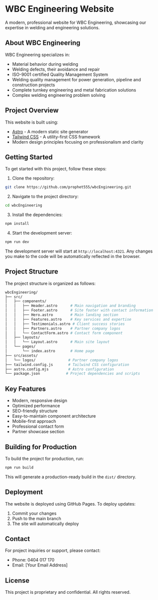 # WBC Engineering Website

A modern, professional website for WBC Engineering, showcasing our expertise in welding and engineering solutions.

## About WBC Engineering

WBC Engineering specializes in:
- Material behavior during welding
- Welding defects, their avoidance and repair
- ISO-9001 certified Quality Management System
- Welding quality management for power generation, pipeline and construction projects
- Complete turnkey engineering and metal fabrication solutions
- Complex welding engineering problem solving

## Project Overview

This website is built using:
- [Astro](https://astro.build/) - A modern static site generator
- [Tailwind CSS](https://tailwindcss.com/) - A utility-first CSS framework
- Modern design principles focusing on professionalism and clarity

## Getting Started

To get started with this project, follow these steps:

1. Clone the repository:
```bash
git clone https://github.com/prophet555/wbcEngineering.git
```

2. Navigate to the project directory:
```bash
cd wbcEngineering
```

3. Install the dependencies:
```bash
npm install
```

4. Start the development server:
```bash
npm run dev
```

The development server will start at `http://localhost:4321`. Any changes you make to the code will be automatically reflected in the browser.

## Project Structure

The project structure is organized as follows:

```bash
wbcEngineering/
├── src/
│   ├── components/
│   │   ├── Header.astro      # Main navigation and branding
│   │   ├── Footer.astro      # Site footer with contact information
│   │   ├── Hero.astro        # Main landing section
│   │   ├── Features.astro    # Key services and expertise
│   │   ├── Testimonials.astro # Client success stories
│   │   ├── Partners.astro    # Partner company logos
│   │   └── ContactForm.astro # Contact form component
│   ├── layouts/
│   │   └── Layout.astro      # Main site layout
│   └── pages/
│       └── index.astro       # Home page
├── src/assets/
│   └── logos/               # Partner company logos
├── tailwind.config.js       # Tailwind CSS configuration
├── astro.config.mjs         # Astro configuration
└── package.json            # Project dependencies and scripts
```

## Key Features

- Modern, responsive design
- Optimized performance
- SEO-friendly structure
- Easy-to-maintain component architecture
- Mobile-first approach
- Professional contact form
- Partner showcase section

## Building for Production

To build the project for production, run:
```bash
npm run build
```

This will generate a production-ready build in the `dist/` directory.

## Deployment

The website is deployed using GitHub Pages. To deploy updates:

1. Commit your changes
2. Push to the main branch
3. The site will automatically deploy

## Contact

For project inquiries or support, please contact:
- Phone: 0404 017 170
- Email: [Your Email Address]

## License

This project is proprietary and confidential. All rights reserved.

